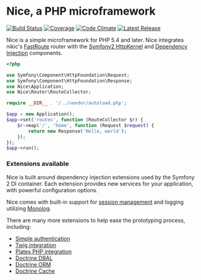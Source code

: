 Nice, a PHP microframework
==========================

[![Build Status](http://img.shields.io/travis/nice-php/framework.svg?style=flat-square)](https://travis-ci.org/nice-php/framework)
[![Coverage](http://img.shields.io/codeclimate/coverage/github/nice-php/framework.svg?style=flat-square)](https://codeclimate.com/github/nice-php/framework)
[![Code Climate](http://img.shields.io/codeclimate/github/nice-php/framework.svg?style=flat-square)](https://codeclimate.com/github/nice-php/framework)
[![Latest Release](http://img.shields.io/packagist/v/nice/framework.svg?style=flat-square)](https://packagist.org/packages/nice/framework)

Nice is a simple microframework for PHP 5.4 and later. Nice integrates nikic's 
[FastRoute](https://github.com/nikic/FastRoute) router with 
the [Symfony2 HttpKernel](https://github.com/symfony/HttpKernel) and 
[Dependency Injection](https://github.com/symfony/DependencyInjection) components.

```php
<?php

use Symfony\Component\HttpFoundation\Request;
use Symfony\Component\HttpFoundation\Response;
use Nice\Application;
use Nice\Router\RouteCollector;

require __DIR__ . '/../vendor/autoload.php';

$app = new Application();
$app->set('routes', function (RouteCollector $r) {
    $r->map('/', 'home', function (Request $request) {
        return new Response('Hello, world');
    });
});
$app->run();
```

### Extensions available

Nice is built around dependency injection extensions used by the Symfony 2 DI container. Each extension
provides new services for your application, with powerful configuration options.

Nice comes with built-in support for [session management](extensions/sessions.md)
and logging utilizing [Monolog](extensions/log.md).

There are many more extensions to help ease the prototyping process, including:

* [Simple authentication](extensions/security.md)
* [Twig integration](templating/twig.md)
* [Plates PHP integration](templating/plates.md)
* [Doctrine DBAL](extensions/doctrine-dbal.md)
* [Doctrine ORM](extensions/doctrine-orm.md)
* [Doctrine Cache](extensions/cache.md)













